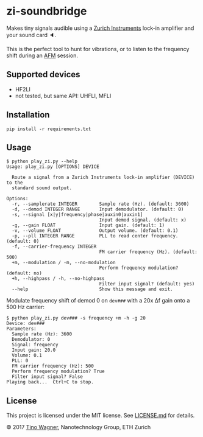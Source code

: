 # zi-soundbridge

Makes tiny signals audible using a [Zurich Instruments](http://zhinst.com)
lock-in amplifier and your sound card 🔈.

This is the perfect tool to hunt for vibrations, or to listen to the frequency
shift during an [AFM](https://en.wikipedia.org/wiki/Atomic-force_microscopy)
session.

## Supported devices

- HF2LI
- not tested, but same API: UHFLI, MFLI

## Installation

    pip install -r requirements.txt

## Usage

    $ python play_zi.py --help
    Usage: play_zi.py [OPTIONS] DEVICE

      Route a signal from a Zurich Instruments lock-in amplifier (DEVICE) to the
      standard sound output.

    Options:
      -r, --samplerate INTEGER        Sample rate (Hz). (default: 3600)
      -d, --demod INTEGER RANGE       Input demodulator. (default: 0)
      -s, --signal [x|y|frequency|phase|auxin0|auxin1]
                                      Input demod signal. (default: x)
      -g, --gain FLOAT                Input gain. (default: 1)
      -v, --volume FLOAT              Output volume. (default: 0.1)
      -p, --pll INTEGER RANGE         PLL to read center frequency. (default: 0)
      -f, --carrier-frequency INTEGER
                                      FM carrier frequency (Hz). (default: 500)
      +m, --modulation / -m, --no-modulation
                                      Perform frequency modulation? (default: no)
      +h, --highpass / -h, --no-highpass
                                      Filter input signal? (default: yes)
      --help                          Show this message and exit.

Modulate frequency shift of demod 0 on `dev###` with a 20x ∆f gain onto a 500 Hz carrier:

    $ python play_zi.py dev### -s frequency +m -h -g 20
    Device: dev###
    Parameters:
      Sample rate (Hz): 3600
      Demodulator: 0
      Signal: frequency
      Input gain: 20.0
      Volume: 0.1
      PLL: 0
      FM carrier frequency (Hz): 500
      Perform frequency modulation? True
      Filter input signal? False
    Playing back...  Ctrl+C to stop.

## License

This project is licensed under the MIT license. See [LICENSE.md](LICENSE.md) for
details.

© 2017 [Tino Wagner](http://www.tinowagner.com/), Nanotechnology Group, ETH Zurich